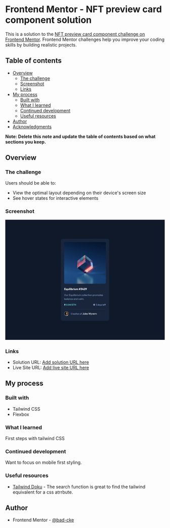 # Frontend Mentor - NFT preview card component solution

This is a solution to the [NFT preview card component challenge on Frontend Mentor](https://www.frontendmentor.io/challenges/nft-preview-card-component-SbdUL_w0U). Frontend Mentor challenges help you improve your coding skills by building realistic projects. 

## Table of contents

- [Overview](#overview)
  - [The challenge](#the-challenge)
  - [Screenshot](#screenshot)
  - [Links](#links)
- [My process](#my-process)
  - [Built with](#built-with)
  - [What I learned](#what-i-learned)
  - [Continued development](#continued-development)
  - [Useful resources](#useful-resources)
- [Author](#author)
- [Acknowledgments](#acknowledgments)

**Note: Delete this note and update the table of contents based on what sections you keep.**

## Overview

### The challenge

Users should be able to:

- View the optimal layout depending on their device's screen size
- See hover states for interactive elements

### Screenshot

![](./docs/Frontend_Mentor_NFT_preview_card_component.png)

### Links

- Solution URL: [Add solution URL here](https://github.com/bad-cke/nft-preview-card-component)
- Live Site URL: [Add live site URL here](https://bad-cke.github.io/nft-preview-card-component/)

## My process

### Built with

- Tailwind CSS
- Flexbox

### What I learned

First steps with tailwind CSS

### Continued development

Want to focus on mobile first styling.

### Useful resources

- [Tailwind Doku](https://tailwindcss.com/docs) - The search function is great to find the tailwind equivalent for a css atrrbute.

## Author

- Frontend Mentor - [@bad-cke](https://www.frontendmentor.io/profile/bad-cke)
